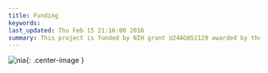 ```yaml
---
title: Funding
keywords: 
last_updated: Thu Feb 15 21:16:00 2016
summary: This project is funded by NIH grant U24AG051129 awarded by the National Intitute on Aging (NIA).
---
```


![nia](../common_images/nia_logo80.jpg){: .center-image }




